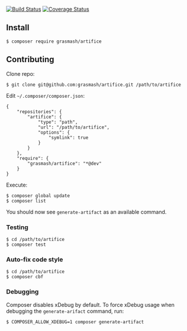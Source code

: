 [![Build Status](https://travis-ci.org/grasmash/artifice.svg?branch=master)](https://travis-ci.org/grasmash/artifice) [![Coverage Status](https://coveralls.io/repos/github/grasmash/artifice/badge.svg?branch=master)](https://coveralls.io/github/grasmash/artifice?branch=master)

## Install

`$ composer require grasmash/artifice`

## Contributing

Clone repo:
```
$ git clone git@github.com:grasmash/artifice.git /path/to/artifice
```

Edit `~/.composer/composer.json`:
```
{
    "repositories": {
        "artifice": {
            "type": "path",
            "url": "/path/to/artifice",
            "options": {
                "symlink": true
            }
        }
    },
    "require": {
        "grasmash/artifice": "*@dev"
    }
}
```
Execute:
```
$ composer global update
$ composer list
```

You should now see `generate-artifact` as an available command.

### Testing

```
$ cd /path/to/artifice
$ composer test
```

### Auto-fix code style

```
$ cd /path/to/artifice
$ composer cbf
```

### Debugging

Composer disables xDebug by default. To force xDebug usage when debugging the `generate-arifact` command, run:

```
$ COMPOSER_ALLOW_XDEBUG=1 composer generate-artifact
```
